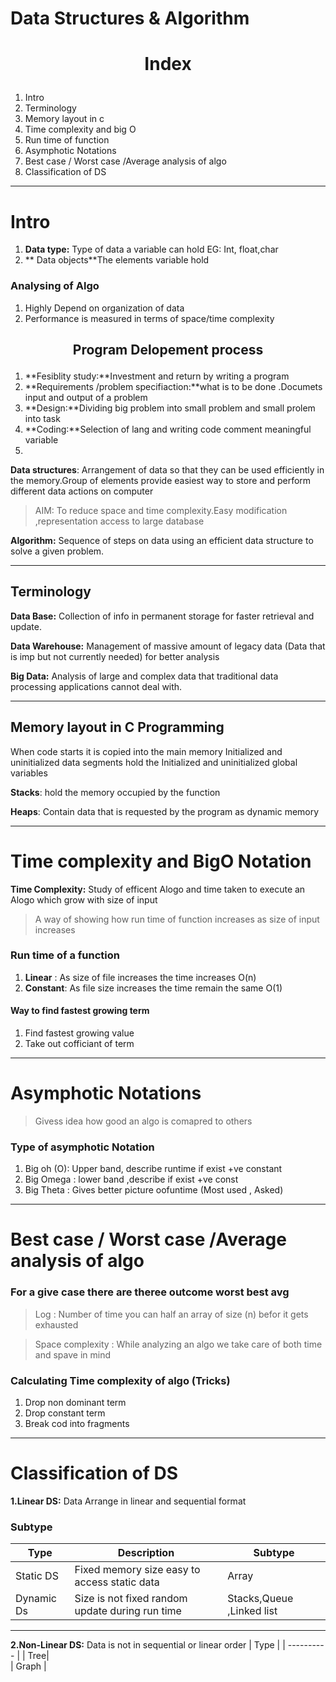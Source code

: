 # Data Structures & Algorithm


# <p style="text-align: center;">Index</p> 

1. Intro
2. Terminology
3. Memory layout in c 
4. Time complexity and big O
5. Run time of function
6. Asymphotic Notations
7. Best case / Worst case /Average analysis of algo
8. Classification of DS


---
# Intro
1. **Data type:** Type of data a variable can hold EG: Int, float,char 
2. ** Data objects**The elements variable hold  

### Analysing of Algo
1. Highly Depend on organization of data 
2. Performance is measured in terms of space/time complexity

## <p style="text-align: center;"> Program Delopement process </p>
1. **Fesiblity study:**Investment and return by writing a program
2. **Requirements /problem specifiaction:**what is to be done .Documets input and output of a problem
3. **Design:**Dividing big problem into small problem and small prolem into task
4. **Coding:**Selection of lang and writing code comment meaningful variable
5. 
**Data structures**: Arrangement of data so that they can be used efficiently in the memory.Group of elements provide easiest way to store and perform different data actions on computer

> AIM: To reduce space and time complexity.Easy modification ,representation access to large database

**Algorithm:** Sequence of steps on data using an efficient data structure to solve a given problem.

---
## Terminology

**Data Base:** Collection of info in permanent storage for faster retrieval and update.

**Data Warehouse:** Management of massive amount of legacy data (Data that is imp but not currently needed) for better analysis

**Big Data:** Analysis of large and complex data that traditional data processing applications cannot deal with.

---
## Memory layout in C Programming

When code starts it is copied into the main memory
Initialized and uninitialized data segments hold the Initialized and uninitialized global variables

**Stacks**: hold the memory occupied by the function

**Heaps**: Contain data that is requested by the program as dynamic memory

---

# Time complexity and BigO Notation

**Time Complexity:** Study of efficent Alogo and time taken to execute an Alogo which grow with size of input

> A way of showing how run time of function increases as size of input increases

### Run time of a function

1. **Linear** : As size of file increases the time increases O(n)
2. **Constant**: As file size increases the time remain the same O(1)

#### Way to find fastest growing term

1. Find fastest growing value
2. Take out cofficiant of term

---

# Asymphotic Notations

> Givess idea how good an algo is comapred to others

### Type of asymphotic Notation

1. Big oh (O): Upper band, describe runtime if exist +ve constant
2. Big Omega : lower band ,describe if exist +ve const
3. Big Theta : Gives better picture oofuntime (Most used , Asked)

---

# Best case / Worst case /Average analysis of algo

### For a give case there are theree outcome worst best avg

> Log : Number of time you can half an array of size (n) befor it gets exhausted

> Space complexity : While analyzing an algo we take care of both time and spave in mind

### Calculating Time complexity of algo (Tricks)

1. Drop non dominant term
2. Drop constant term
3. Break cod into fragments

---

# Classification of DS

**1.Linear DS:** Data Arrange in linear and sequential format

### Subtype

| Type       | Description                                     | Subtype                   |
| ---------- | ----------------------------------------------- | ------------------------- |
| Static DS  | Fixed memory size easy to access static data    | Array                     |
| Dynamic Ds | Size is not fixed random update during run time | Stacks,Queue ,Linked list |

---

**2.Non-Linear DS:** Data is not in sequential or linear order
| Type |
| ---------- |
| Tree|  
| Graph |

